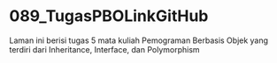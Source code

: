 # 089_TugasPBOLinkGitHub
Laman ini berisi tugas 5 mata kuliah Pemograman Berbasis Objek yang terdiri dari Inheritance, Interface, dan Polymorphism
